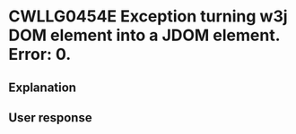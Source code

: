 # CWLLG0454E Exception turning w3j DOM element into a JDOM element.  Error: 0.

## Explanation

## User response